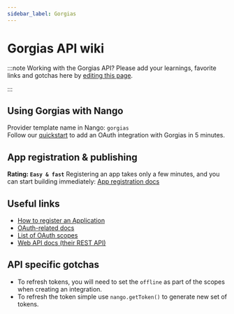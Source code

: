 ```yaml
---
sidebar_label: Gorgias
---
```


# Gorgias API wiki

:::note Working with the Gorgias API?
Please add your learnings, favorite links and gotchas here by [editing this page](https://github.com/nangohq/nango/tree/master/docs/docs/providers/gorgias.md).

:::

## Using Gorgias with Nango

Provider template name in Nango: `gorgias`  
Follow our [quickstart](../quickstart.md) to add an OAuth integration with Gorgias in 5 minutes.

## App registration & publishing

**Rating: `Easy & fast`**
Registering an app takes only a few minutes, and you can start building immediately: [App registration docs](https://developers.gorgias.com/docs/1-register-on-developer-portal)


## Useful links

- [How to register an Application](https://developers.gorgias.com/docs/1-register-on-developer-portal)
- [OAuth-related docs](https://developers.gorgias.com/docs/oauth2-authentication-for-creating-apps-with-gorgias)
- [List of OAuth scopes](https://developers.gorgias.com/docs/oauth2-scopes)
- [Web API docs (their REST API)](https://developers.gorgias.com/reference/introduction)

## API specific gotchas
- To refresh tokens, you will need to set the `offline` as part of the scopes when creating an integration. 
- To refresh the token simple use `nango.getToken()` to generate new set of tokens.
